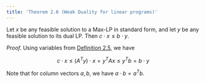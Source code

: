 ```yaml
---
title: 'Theorem 2.6 (Weak Duality for linear programs)'
---
```


Let $x$ be any feasible solution to a Max-LP in standard form, and let
$y$ be any feasible solution to its dual LP. Then $c\cdot x\leq b\cdot
y$.

_Proof._ Using variables from [Definition 2.5][def2.5], we have

$$
c\cdot x\leq(A^Ty)\cdot x = y^TAx\leq y^Tb=b\cdot y
$$

Note that for column vectors $a,b$, we have $a\cdot b=a^Tb$.

[def2.5]: #algorithm-design/definition-2.5-dual-linear-program
